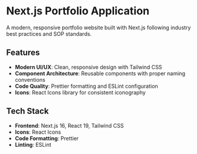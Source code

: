 # Next.js Portfolio Application

A modern, responsive portfolio website built with Next.js following industry best practices and SOP standards.

## Features

- **Modern UI/UX**: Clean, responsive design with Tailwind CSS
- **Component Architecture**: Reusable components with proper naming conventions
- **Code Quality**: Prettier formatting and ESLint configuration
- **Icons**: React Icons library for consistent iconography

## Tech Stack

- **Frontend**: Next.js 16, React 19, Tailwind CSS
- **Icons**: React Icons
- **Code Formatting**: Prettier
- **Linting**: ESLint